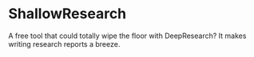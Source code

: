 # ShallowResearch
A free tool that could totally wipe the floor with DeepResearch?  It makes writing research reports a breeze.
